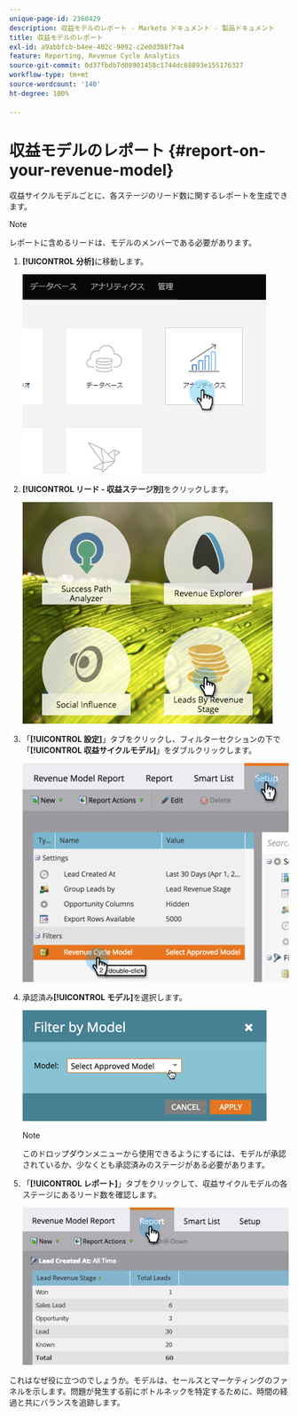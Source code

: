 ```yaml
---
unique-page-id: 2360429
description: 収益モデルのレポート - Marketo ドキュメント - 製品ドキュメント
title: 収益モデルのレポート
exl-id: a9abbfcb-b4ee-402c-9092-c2e0d388f7a4
feature: Reporting, Revenue Cycle Analytics
source-git-commit: 0d37fbdb7d08901458c1744dc68893e155176327
workflow-type: tm+mt
source-wordcount: '140'
ht-degree: 100%

---
```


# 収益モデルのレポート {#report-on-your-revenue-model}

収益サイクルモデルごとに、各ステージのリード数に関するレポートを生成できます。

>[!NOTE]
>
>レポートに含めるリードは、モデルのメンバーである必要があります。

1. **[!UICONTROL 分析]**&#x200B;に移動します。

   ![](assets/image2015-4-29-16-3a8-3a14.png)

1. **[!UICONTROL リード - 収益ステージ別]**&#x200B;をクリックします。

   ![](assets/image2015-4-29-16-3a15-3a3.png)

1. 「**[!UICONTROL 設定]**」タブをクリックし、フィルターセクションの下で「**[!UICONTROL 収益サイクルモデル]**」をダブルクリックします。

   ![](assets/image2015-4-29-16-3a37-3a57.png)

1. 承認済み&#x200B;**[!UICONTROL モデル]**&#x200B;を選択します。

   ![](assets/image2015-4-29-16-3a40-3a34.png)

   >[!NOTE]
   >
   >このドロップダウンメニューから使用できるようにするには、モデルが承認されているか、少なくとも承認済みのステージがある必要があります。

1. 「**[!UICONTROL レポート]**」タブをクリックして、収益サイクルモデルの各ステージにあるリード数を確認します。

   ![](assets/image2015-4-29-16-3a51-3a29.png)

これはなぜ役に立つのでしょうか。モデルは、セールスとマーケティングのファネルを示します。問題が発生する前にボトルネックを特定するために、時間の経過と共にバランスを追跡します。
